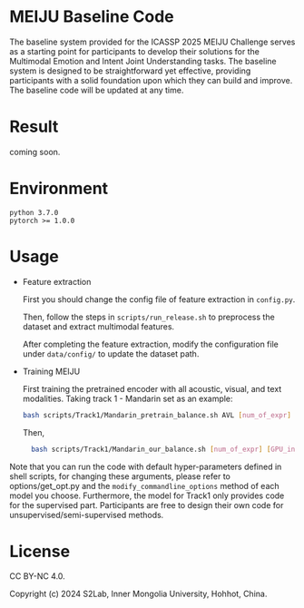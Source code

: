 # MEIJU Baseline Code

The baseline system provided for the ICASSP 2025 MEIJU Challenge serves as a starting point for participants to develop their solutions for the Multimodal Emotion and Intent Joint Understanding tasks. The baseline system is designed to be straightforward yet effective, providing participants with a solid foundation upon which they can build and improve. The baseline code will be updated at any time.

# Result

coming soon.

# Environment

    python 3.7.0
    pytorch >= 1.0.0

# Usage

*   Feature extraction

    First you should change the config file of feature extraction in `config.py`.

    Then, follow the steps in `scripts/run_release.sh` to preprocess the dataset and extract multimodal features.

    After completing the feature extraction, modify the configuration file under `data/config/` to update the dataset path.

*   Training MEIJU

    First training the pretrained encoder with all acoustic, visual, and text modalities. Taking track 1 - Mandarin set as an example:

    ```bash
    bash scripts/Track1/Mandarin_pretrain_balance.sh AVL [num_of_expr] [GPU_index]
    ```

    Then,

    ```bash
      bash scripts/Track1/Mandarin_our_balance.sh [num_of_expr] [GPU_index]
    ```

Note that you can run the code with default hyper-parameters defined in shell scripts, for changing these arguments, please refer to options/get\_opt.py and the `modify_commandline_options` method of each model you choose.
Furthermore, the model for Track1 only provides code for the supervised part. Participants are free to design their own code for unsupervised/semi-supervised methods.

# License

CC BY-NC 4.0.

Copyright (c) 2024 S2Lab, Inner Mongolia University, Hohhot, China.
